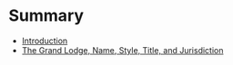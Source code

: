 # Summary

* [Introduction](README.md)
* [The Grand Lodge, Name, Style, Title, and Jurisdiction](chapters/ch1md.md)

